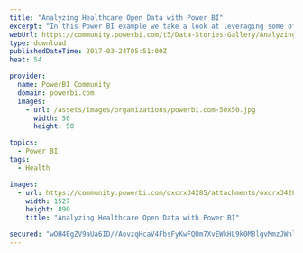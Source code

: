 ```yaml
---
title: "Analyzing Healthcare Open Data with Power BI"
excerpt: "In this Power BI example we take a look at leveraging some of the World Health Organization world wide expenditure data that is freely available to"
webUrl: https://community.powerbi.com/t5/Data-Stories-Gallery/Analyzing-Healthcare-Open-Data-with-Power-BI/m-p/148492
type: download
publishedDateTime: 2017-03-24T05:51:00Z
heat: 54

provider:
  name: PowerBI Community
  domain: powerbi.com
  images:
    - url: /assets/images/organizations/powerbi.com-50x50.jpg
      width: 50
      height: 50

topics:
  - Power BI
tags:
  - Health

images:
  - url: https://community.powerbi.com/oxcrx34285/attachments/oxcrx34285/DataStoriesGallery/761/1/who_report_screenshot.PNG
    width: 1527
    height: 890
    title: "Analyzing Healthcare Open Data with Power BI"

secured: "wOH4EgZV9aUa6ID//AovzqHcaV4FbsFyKwFQOm7XvEWkHL9k0M8lgvMmzJWnldtVpJG1uWUQzmv8pBZrAc5rsqBIPKNYceucZ05xcS1KUOe7er0cGemUMRg1KLZ6wtczCDkfjHLRWQLWQnW6Kq7vAgxsjp4jldIQ2DrRjJE3p3IqxKLmFScQvrxriEwnNsL2P/+2fiiOK3X7giz7aDYGyaJxhdW1OqLKNkOu+4RiJDHULx7Jv1aJgVhNgemK/NFczSjouvw5exYINI6Y9L+eATpaJ4wNp2detATcb4t4I3jZGEgrDZQL29EkbyHJjg2/LJm5lvAYlJt9B1mRiXmfeQ1d3XFswHLoldxGeo89Vw6CxxD2InOBhK058n9zwyav;NA6TF/rAKEtQSZDUbgHnOw=="
---
```


